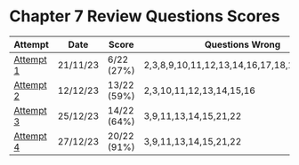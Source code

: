 #  Chapter 7 Review Questions Scores

| Attempt| Date | Score | Questions Wrong |
| -------|----- |------| ----------------|
| [Attempt 1](/src/review_questions/chapter_7/attempt_1/) | 21/11/23 | 6/22 (27%) | 2,3,8,9,10,11,12,13,14,16,17,18,19,20,21,22 |
| [Attempt 2](/src/review_questions/chapter_7/attempt_2/) | 12/12/23 | 13/22 (59%) | 2,3,10,11,12,13,14,15,16 |
| [Attempt 3](/src/review_questions/chapter_7/attempt_3/) | 25/12/23 | 14/22 (64%) | 3,9,11,13,14,15,21,22 |
| [Attempt 4](/src/review_questions/chapter_7/attempt_4/) | 27/12/23 | 20/22 (91%) | 3,9,11,13,14,15,21,22 |